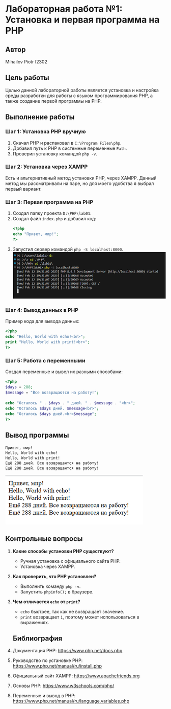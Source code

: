 # Лабораторная работа №1: Установка и первая программа на PHP

## Автор
Mihailov Piotr I2302

## Цель работы
Целью данной лабораторной работы является установка и настройка среды разработки для работы с языком программирования PHP, а также создание первой программы на PHP.

## Выполнение работы

### Шаг 1: Установка PHP вручную
1. Скачал PHP и распаковал в `C:\Program Files\php`.
2. Добавил путь к PHP в системные переменные `Path`.
3. Проверил установку командой `php -v`.

### Шаг 2: Установка через XAMPP
Есть и альтернативный метод установки PHP, через XAMPP. Данный метод мы рассматривали на паре, но для моего удобства я выбрал первый вариант.

### Шаг 3: Первая программа на PHP
1. Создал папку проекта `D:\PHP\lab01`.
2. Создал файл `index.php` и добавил код:
   ```php
   <?php
   echo "Привет, мир!";
   ?>
   ```
3. Запустил сервер командой `php -S localhost:8000`.
![Описание изображения](images/terminal.png)

### Шаг 4: Вывод данных в PHP
Пример кода для вывода данных:
```php
<?php
echo "Hello, World with echo!<br>";
print "Hello, World with print!<br>";
?>
```

### Шаг 5: Работа с переменными
Создал переменные и вывел их разными способами:
```php
<?php
$days = 288;
$message = "Все возвращаются на работу!";

echo "Осталось " . $days . " дней. " . $message . "<br>";
echo "Осталось $days дней. $message<br>";
echo "Осталось $days дней.<br>$message";
?>
```
## Вывод программы
```
Привет, мир!
Hello, World with echo!
Hello, World with print!
Ещё 288 дней. Все возвращаются на работу!
Ещё 288 дней. Все возвращаются на работу!
```
![Описание изображения](images/server.png)



## Контрольные вопросы
1. **Какие способы установки PHP существуют?**
   - Ручная установка с официального сайта PHP.
   - Установка через XAMPP.
   

2. **Как проверить, что PHP установлен?**
   - Выполнить команду `php -v`.
   - Запустить  `phpinfo();` в браузере.

3. **Чем отличается `echo` от `print`?**
   - `echo` быстрее, так как не возвращает значение.
   - `print` возвращает `1`, поэтому может использоваться в выражениях.
   ## Библиография
1. Документация PHP: https://www.php.net/docs.php
2. Руководство по установке PHP: https://www.php.net/manual/ru/install.php
3. Официальный сайт XAMPP: https://www.apachefriends.org
4. Основы PHP: https://www.w3schools.com/php/
5. Переменные и вывод в PHP: https://www.php.net/manual/ru/language.variables.php
